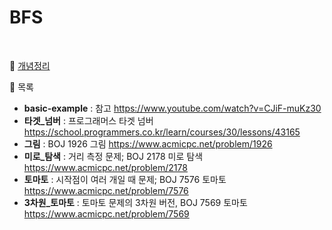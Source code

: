 # BFS

<br>

📜 [개념정리](https://velog.io/@asaei623/series/Algorithm-BFSDFS)

📜 목록

- **basic-example** : 참고 https://www.youtube.com/watch?v=CJiF-muKz30
- **타겟_넘버** : 프로그래머스 타겟 넘버 https://school.programmers.co.kr/learn/courses/30/lessons/43165
- **그림** : BOJ 1926 그림 https://www.acmicpc.net/problem/1926
- **미로_탐색** : 거리 측정 문제; BOJ 2178 미로 탐색 https://www.acmicpc.net/problem/2178
- **토마토** : 시작점이 여러 개일 때 문제; BOJ 7576 토마토 https://www.acmicpc.net/problem/7576
- **3차원_토마토** : 토마토 문제의 3차원 버전, BOJ 7569 토마토 https://www.acmicpc.net/problem/7569
